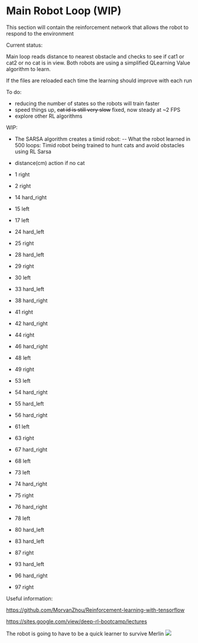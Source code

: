 # Main Robot Loop  (WIP)

This section will contain the reinforcement network that allows the robot to respond to the environment

Current status:

Main loop reads distance to nearest obstacle and checks to see if cat1 or cat2 or no cat is in view.
Both robots are using a simplified QLearning Value algorithm to learn.

If the files are reloaded each time the learning should improve with each run


To do:
- reducing the number of states so the robots will train faster
- speed things up, ~~cat id is still very slow~~ fixed, now steady at ~2 FPS
- explore other RL algorithms

WIP:
- The SARSA algorithm creates a timid robot:
-- What the robot learned in 500 loops:
Timid robot being trained to hunt cats and avoid obstacles using RL Sarsa 

- distance(cm) action if no cat
- 1 right
- 2 right
- 14 hard_right
- 15 left
- 17 left
- 24 hard_left
- 25 right
- 28 hard_left
- 29 right
- 30 left
- 33 hard_left
- 38 hard_right
- 41 right
- 42 hard_right
- 44 right
- 46 hard_right
- 48 left
- 49 right
- 53 left
- 54 hard_right
- 55 hard_left
- 56 hard_right
- 61 left
- 63 right
- 67 hard_right
- 68 left
- 73 left
- 74 hard_right
- 75 right
- 76 hard_right
- 78 left
- 80 hard_left
- 83 hard_left
- 87 right
- 93 hard_left
- 96 hard_right
- 97 right

Useful information:

https://github.com/MorvanZhou/Reinforcement-learning-with-tensorflow

https://sites.google.com/view/deep-rl-bootcamp/lectures



The robot is going to have to be a quick learner to survive Merlin
<img src="https://github.com/timestocome/RaspberryPi-Robot/blob/master/RobotBrain/MerlinRobot.jpg"/>
